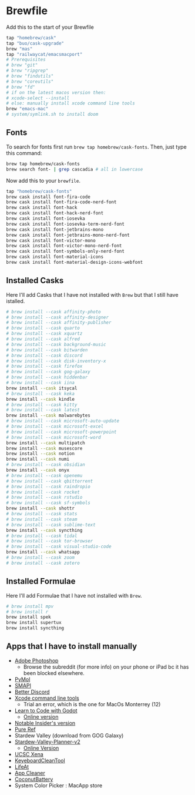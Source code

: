 # Brewfile

Add this to the start of your Brewfile

```sh
tap "homebrew/cask"
tap "buo/cask-upgrade"
brew "mas"
tap "railwaycat/emacsmacport"
# Prerequisites
# brew "git" 
# brew "ripgrep" 
# brew "findutils" 
# brew "coreutils" 
# brew "fd"
# if on the latest macos version then:
# xcode-select --install
# else: manually install xcode command line tools 
brew "emacs-mac" 
# system/symlink.sh to install doom
```

## Fonts

To search for fonts first run `brew tap homebrew/cask-fonts`. Then, just type this command:

```sh
brew tap homebrew/cask-fonts
brew search font- | grep cascadia # all in lowercase
```

Now add this to your `brewfile`.

```sh
tap "homebrew/cask-fonts"
brew cask install font-fira-code
brew cask install font-fira-code-nerd-font
brew cask install font-hack
brew cask install font-hack-nerd-font
brew cask install font-iosevka
brew cask install font-iosevka-term-nerd-font
brew cask install font-jetbrains-mono
brew cask install font-jetbrains-mono-nerd-font
brew cask install font-victor-mono
brew cask install font-victor-mono-nerd-font
brew cask install font-symbols-only-nerd-font
brew cask install font-material-icons
brew cask install font-material-design-icons-webfont
```

## Installed Casks

Here I'll add Casks that I have not installed with `Brew` but that I still have istalled.

```sh
# brew install --cask affinity-photo
# brew install --cask affinity-designer
# brew install --cask affinity-publisher
# brew install --cask quarto
# brew install --cask xquartz
# brew install --cask alfred
# brew install --cask background-music
# brew install --cask bitwarden
# brew install --cask discord
# brew install --cask disk-inventory-x
# brew install --cask firefox
# brew install --cask gog-galaxy
# brew install --cask hiddenbar
# brew install --cask iina
brew install --cask itsycal
# brew install --cask keka
brew install --cask kindle
# brew install --cask kitty
# brew install --cask latest
brew install --cask malwarebytes
# brew install --cask microsoft-auto-update
# brew install --cask microsoft-excel
# brew install --cask microsoft-powerpoint
# brew install --cask microsoft-word
brew install --cask multipatch
brew install --cask musescore
brew install --cask notion
brew install --cask numi
# brew install --cask obsidian
brew install --cask onyx
# brew install --cask openemu
# brew install --cask qbittorrent
# brew install --cask raindropio
# brew install --cask rocket
# brew install --cask rstudio
# brew install --cask sf-symbols
brew install --cask shottr
# brew install --cask stats
# brew install --cask steam
# brew install --cask sublime-text
brew install --cask syncthing
# brew install --cask tidal
# brew install --cask tor-browser
# brew install --cask visual-studio-code
brew install --cask whatsapp
# brew install --cask zoom
# brew install --cask zotero
```

## Installed Formulae

Here I'll add Formulae that I have not installed with `Brew`.

```sh
# brew install mpv
# brew install r
brew install spek
brew install supertux
brew install syncthing
```

## Apps that I have to install manually

- [Adobe Photoshop](https://appnee.com/adobe-zii/#more-1670)
	- Browse the subreddit (for more info) on your phone or iPad bc it has been blocked elsewhere.
- [PyMol](https://pymol.org/2/)
- [SMAPI](https://smapi.io/)
- [Better Discord](https://github.com/BetterDiscord/BetterDiscord)
- [Xcode command line tools](https://developer.apple.com/download/all/?q=xcode)
	- Trial an error, which is the one for MacOs Monterrey (12)
- [Learn to Code with Godot](https://gdquest.itch.io/learn-godot-gdscript)
	- [Online version](https://gdquest.github.io/learn-gdscript/)
- [Notable Insider's version](https://github.com/notable/notable-insiders)
- [Pure Ref](https://www.pureref.com/download.php?forcePlatform=mac)
- Stardew Valley (download from GOG Galaxy)
- [Stardew-Valley-Planner-v2](https://www.nexusmods.com/stardewvalley/mods/3787/)
	- [Online Version](https://stardew.info/)
- [UCSC Xena](https://xenabrowser.net/)
- [KeyeboardCleanTool](https://folivora.ai/keyboardcleantool)
- [LifeAt](lifeat.io/)
- [App Cleaner](https://freemacsoft.net/appcleaner/)
- [CoconutBattery](https://coconut-flavour.com/coconutbattery/)
- System Color Picker : MacApp store